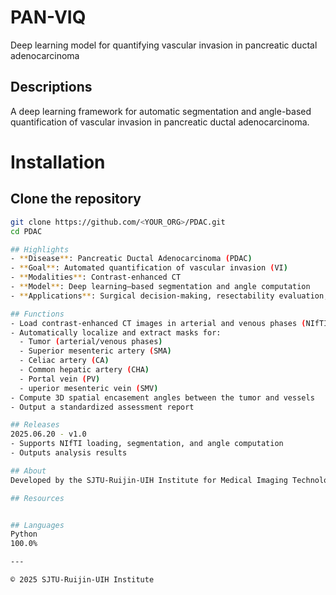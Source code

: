 # PAN-VIQ
Deep learning model for quantifying vascular invasion in pancreatic ductal adenocarcinoma

## Descriptions  
A deep learning framework for automatic segmentation and angle-based quantification of vascular invasion in pancreatic ductal adenocarcinoma.

# Installation

## Clone the repository
```bash
git clone https://github.com/<YOUR_ORG>/PDAC.git
cd PDAC

## Highlights
- **Disease**: Pancreatic Ductal Adenocarcinoma (PDAC)
- **Goal**: Automated quantification of vascular invasion (VI)
- **Modalities**: Contrast-enhanced CT
- **Model**: Deep learning–based segmentation and angle computation
- **Applications**: Surgical decision-making, resectability evaluation, radiology support

## Functions  
- Load contrast-enhanced CT images in arterial and venous phases (NIfTI format)
- Automatically localize and extract masks for:
  - Tumor (arterial/venous phases)
  - Superior mesenteric artery (SMA)
  - Celiac artery (CA)
  - Common hepatic artery (CHA)
  - Portal vein (PV)
  - uperior mesenteric vein (SMV)
- Compute 3D spatial encasement angles between the tumor and vessels
- Output a standardized assessment report

## Releases  
2025.06.20 - v1.0  
- Supports NIfTI loading, segmentation, and angle computation
- Outputs analysis results  

## About  
Developed by the SJTU-Ruijin-UIH Institute for Medical Imaging Technology, the PAN-VIQ project aims to build clinically practical preoperative AI tools for PDAC, helping physicians rapidly assess tumor–vessel relationships and evaluate surgical resectability.

## Resources  


## Languages  
Python  
100.0%

---

© 2025 SJTU-Ruijin-UIH Institute

